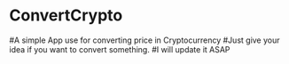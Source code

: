 # ConvertCrypto
#A simple App use for converting price in Cryptocurrency
#Just give your idea if you want to convert something.
#I will update it ASAP
